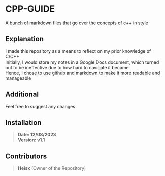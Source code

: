 # CPP-GUIDE

A bunch of markdown files that go over the concepts of c++ in style

## Explanation

I made this repository as a means to reflect on my prior knowledge of C/C++\
Initially, I would store my notes in a Google Docs document, which turned out to be ineffective due to how hard to navigate it became\
Hence, I chose to use github and markdown to make it more readable and manageable

## Additional

Feel free to suggest any changes

## Installation

> **Date: 12/08/2023**\
> **Version: v1.1**

## Contributors

> **Heisx** (Owner of the Repository)
